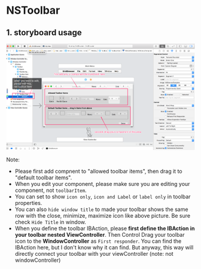 # NSToolbar

## 1. storyboard usage

![NSToolbar edit](../images/osX/NSToolbar.png)

Note:

-   Please first add compnent to "allowed toolbar items", then drag it to "default toolbar items".
-   When you edit your component, please make sure you are editing your component, not `toolbarItem`.
-   You can set to show `icon only`, `icon and Label` or `label only` in toolbar properties.
-   You can also `hide window title` to made your toolbar shows the same row with the close, minimize, maximize icon like above picture. Be sure check `Hide Title` in window.
-   When you define the toolbar IBAction, please **first define the IBAction in your toolbar nested ViewController**. Then Control Drag your toolbar icon to the **WindowController** as `First responder`. You can find the IBAction here, but I don't know why it can find. But anyway, this way will directly connect your toolbar with your viewController (note: not windowController)